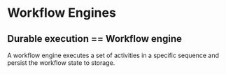 # Workflow Engines

## Durable execution == Workflow engine

A workflow engine executes a set of activities in a specific sequence and persist the workflow state to storage.
